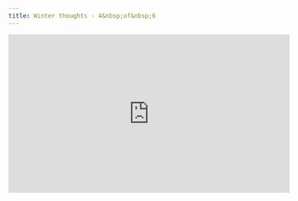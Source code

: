 ```yaml
---
title: Winter thoughts - 4&nbsp;of&nbsp;6
---
```


<p><iframe width="560" height="315" src="https://www.youtube-nocookie.com/embed/dHoFyhBFXoY" frameborder="0" allow="accelerometer; autoplay; clipboard-write; encrypted-media; gyroscope; picture-in-picture" allowfullscreen></iframe></p>